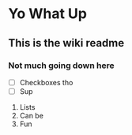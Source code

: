 # Yo What Up


## This is the wiki readme

### Not much going down here


- [ ] Checkboxes tho
- [ ] Sup

1. Lists
2. Can be
3. Fun
